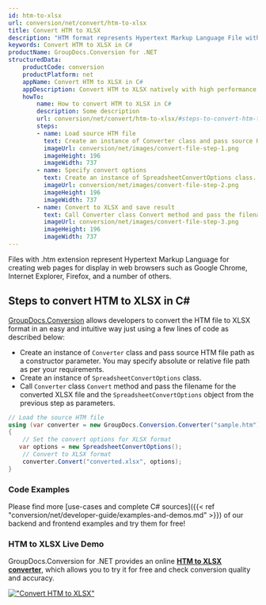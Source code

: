 ```yaml
---
id: htm-to-xlsx
url: conversion/net/convert/htm-to-xlsx
title: Convert HTM to XLSX
description: "HTM format represents Hypertext Markup Language File with .htm extension. Learn how to convert HTM to XLSX file programmatically in C# language using GroupDocs.Conversion for .NET library."
keywords: Convert HTM to XLSX in C#
productName: GroupDocs.Conversion for .NET
structuredData:
    productCode: conversion
    productPlatform: net
    appName: Convert HTM to XLSX in C#
    appDescription: Convert HTM to XLSX natively with high performance using C# language and server side GroupDocs.Conversion for .NET APIs, without the use of any software like Microsoft or Open Office.
    howTo:
        name: How to convert HTM to XLSX in C# 
        description: Some description
        url: conversion/net/convert/htm-to-xlsx/#steps-to-convert-htm-to-xlsx-in-c
        steps:
        - name: Load source HTM file 
          text: Create an instance of Converter class and pass source HTM file path as a constructor parameter. You may specify absolute or relative file path as per your requirements. 
          imageUrl: conversion/net/images/convert-file-step-1.png
          imageHeight: 196
          imageWidth: 737
        - name: Specify convert options 
          text: Create an instance of SpreadsheetConvertOptions class.
          imageUrl: conversion/net/images/convert-file-step-2.png
          imageHeight: 196
          imageWidth: 737
        - name: Convert to XLSX and save result 
          text: Call Converter class Convert method and pass the filename for the converted HTML file and the SpreadsheetConvertOptions object from the previous step as parameters.
          imageUrl: conversion/net/images/convert-file-step-3.png
          imageHeight: 196
          imageWidth: 737
---
```


Files with .htm extension represent Hypertext Markup Language for creating web pages for display in web browsers such as Google Chrome, Internet Explorer, Firefox, and a number of others.

## Steps to convert HTM to XLSX in C#

[GroupDocs.Conversion](https://products.groupdocs.com/conversion/net) allows developers to convert the HTM file to XLSX format in an easy and intuitive way just using a few lines of code as described below:

* Create an instance of `Converter` class and pass source HTM file path as a constructor parameter. You may specify absolute or relative file path as per your requirements. 
* Create an instance of `SpreadsheetConvertOptions` class.
* Call `Converter` class `Convert` method and pass the filename for the converted XLSX file and the `SpreadsheetConvertOptions` object from the previous step as parameters.

```csharp
// Load the source HTM file
using (var converter = new GroupDocs.Conversion.Converter("sample.htm"))
{
    // Set the convert options for XLSX format
   var options = new SpreadsheetConvertOptions();
    // Convert to XLSX format
    converter.Convert("converted.xlsx", options);
}
```

### Code Examples

Please find more [use-cases and complete C# sources]({{< ref "conversion/net/developer-guide/examples-and-demos.md" >}}) of our backend and frontend examples and try them for free!

### HTM to XLSX Live Demo

GroupDocs.Conversion for .NET provides an online [**HTM to XLSX converter**](https://products.groupdocs.app/conversion/htm-to-xlsx), which allows you to try it for free and check conversion quality and accuracy.

[!["Convert HTM to XLSX"](conversion/net/images/convert-to-xlsx/convert-htm-to-xlsx.png)](https://products.groupdocs.app/conversion/htm-to-xlsx)